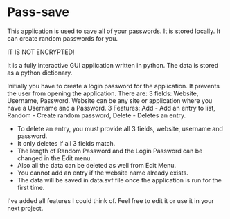 # Pass-save
This application is used to save all of your passwords. It is stored locally. It can create random passwords for you.

IT IS NOT ENCRYPTED!

It is a fully interactive GUI application written in python. The data is stored as a python dictionary. 

Initially you have to create a login password for the application. It prevents the user from opening the application. 
There are:
3 fields: Website, Username, Password. Website can be any site or application where you have a Username and a Password.
3 Features: Add - Add an entry to list, Random - Create random password, Delete - Deletes an entry.

-  To delete an entry, you must provide all 3 fields, website, username and password.
-  It only deletes if all 3 fields match.
-  The length of Random Password and the Login Password can be changed in the Edit menu.
-  Also all the data can be deleted as well from Edit Menu.
-  You cannot add an entry if the website name already exists.
-  The data will be saved in data.svf file once the application is run for the first time.

I've added all features I could think of. Feel free to edit it or use it in your next project.
